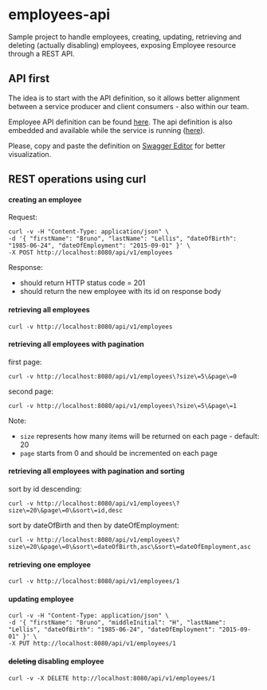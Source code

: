 # employees-api

Sample project to handle employees, creating, updating, retrieving and deleting (actually disabling) employees, exposing Employee resource through a REST API.


## API first
The idea is to start with the API definition, so it allows better alignment between a service producer and client consumers - also within our team.

Employee API definition can be found [here](src/main/resources/static/swagger.yml). The api definition is also embedded and available while the service is running ([here](http://localhost:8080/swagger.yml)). 

Please, copy and paste the definition on [Swagger Editor](https://editor.swagger.io/) for better visualization.


## REST operations using curl

#### creating an employee

Request:

    curl -v -H "Content-Type: application/json" \
    -d '{ "firstName": "Bruno", "lastName": "Lellis", "dateOfBirth": "1985-06-24", "dateOfEmployment": "2015-09-01" }' \
    -X POST http://localhost:8080/api/v1/employees

Response:
- should return HTTP status code = 201
- should return the new employee with its id on response body

#### retrieving all employees

    curl -v http://localhost:8080/api/v1/employees

#### retrieving all employees with pagination

first page: 

    curl -v http://localhost:8080/api/v1/employees\?size\=5\&page\=0

second page: 

    curl -v http://localhost:8080/api/v1/employees\?size\=5\&page\=1

Note: 
- `size` represents how many items will be returned on each page - default: 20
- `page` starts from 0 and should be incremented on each page

#### retrieving all employees with pagination and sorting

sort by id descending: 

    curl -v http://localhost:8080/api/v1/employees\?size\=20\&page\=0\&sort\=id,desc

sort by dateOfBirth and then by dateOfEmployment: 

    curl -v http://localhost:8080/api/v1/employees\?size\=20\&page\=0\&sort\=dateOfBirth,asc\&sort\=dateOfEmployment,asc


#### retrieving one employee

    curl -v http://localhost:8080/api/v1/employees/1

#### updating employee

    curl -v -H "Content-Type: application/json" \
    -d '{ "firstName": "Bruno", "middleInitial": "H", "lastName": "Lellis", "dateOfBirth": "1985-06-24", "dateOfEmployment": "2015-09-01" }' \
    -X PUT http://localhost:8080/api/v1/employees/1

#### ~~deleting~~ disabling employee

    curl -v -X DELETE http://localhost:8080/api/v1/employees/1


